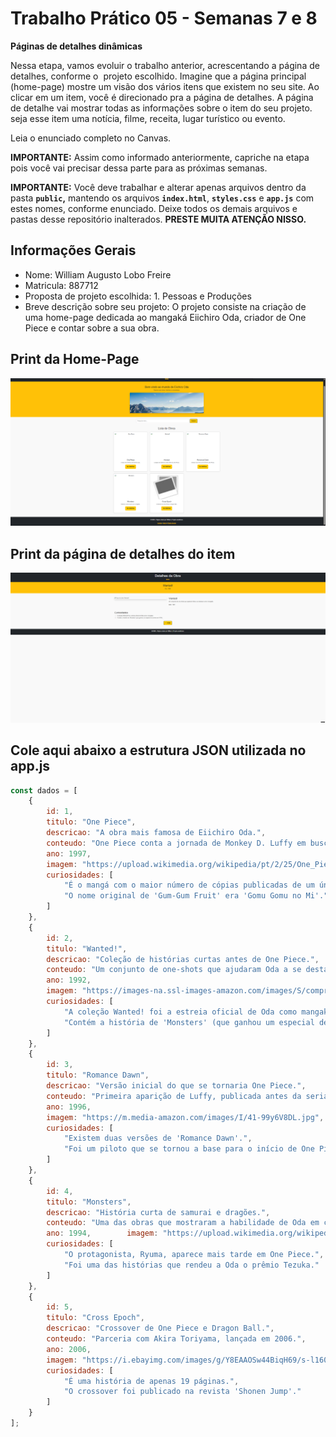 # Trabalho Prático 05 - Semanas 7 e 8

**Páginas de detalhes dinâmicas**

Nessa etapa, vamos evoluir o trabalho anterior, acrescentando a página de detalhes, conforme o  projeto escolhido. Imagine que a página principal (home-page) mostre um visão dos vários itens que existem no seu site. Ao clicar em um item, você é direcionado pra a página de detalhes. A página de detalhe vai mostrar todas as informações sobre o item do seu projeto. seja esse item uma notícia, filme, receita, lugar turístico ou evento.

Leia o enunciado completo no Canvas. 

**IMPORTANTE:** Assim como informado anteriormente, capriche na etapa pois você vai precisar dessa parte para as próximas semanas. 

**IMPORTANTE:** Você deve trabalhar e alterar apenas arquivos dentro da pasta **`public`,** mantendo os arquivos **`index.html`**, **`styles.css`** e **`app.js`** com estes nomes, conforme enunciado. Deixe todos os demais arquivos e pastas desse repositório inalterados. **PRESTE MUITA ATENÇÃO NISSO.**

## Informações Gerais

- Nome: William Augusto Lobo Freire
- Matricula: 887712
- Proposta de projeto escolhida: 1. Pessoas e Produções
- Breve descrição sobre seu projeto: O projeto consiste na criação de uma home-page dedicada ao mangaká Eiichiro Oda, criador de One Piece e contar sobre a sua obra.

## Print da Home-Page

![Captura de tela da página inicial](./public/homepage.png)

## Print da página de detalhes do item

![Captura de tela da página de detalhes](./public/Detalhes.png)

## Cole aqui abaixo a estrutura JSON utilizada no app.js

```javascript
const dados = [
    {
        id: 1,
        titulo: "One Piece",
        descricao: "A obra mais famosa de Eiichiro Oda.",
        conteudo: "One Piece conta a jornada de Monkey D. Luffy em busca do maior tesouro do mundo.",
        ano: 1997,
        imagem: "https://upload.wikimedia.org/wikipedia/pt/2/25/One_Piece_-_Volume_1.jpg", 
        curiosidades: [
            "É o mangá com o maior número de cópias publicadas de um único autor no mundo.",
            "O nome original de 'Gum-Gum Fruit' era 'Gomu Gomu no Mi'."
        ]
    },
    {
        id: 2,
        titulo: "Wanted!",
        descricao: "Coleção de histórias curtas antes de One Piece.",
        conteudo: "Um conjunto de one-shots que ajudaram Oda a se destacar como mangaká.",
        ano: 1992,
        imagem: "https://images-na.ssl-images-amazon.com/images/S/compressed.photo.goodreads.com/books/1388147230i/202613.jpg",
        curiosidades: [
            "A coleção Wanted! foi a estreia oficial de Oda como mangaká.",
            "Contém a história de 'Monsters' (que ganhou um especial de anime em 2024)."
        ]
    },
    {
        id: 3,
        titulo: "Romance Dawn",
        descricao: "Versão inicial do que se tornaria One Piece.",
        conteudo: "Primeira aparição de Luffy, publicada antes da serialização oficial.",
        ano: 1996,
        imagem: "https://m.media-amazon.com/images/I/41-99y6V8DL.jpg",
        curiosidades: [
            "Existem duas versões de 'Romance Dawn'.",
            "Foi um piloto que se tornou a base para o início de One Piece."
        ]
    },
    {
        id: 4,
        titulo: "Monsters",
        descricao: "História curta de samurai e dragões.",
        conteudo: "Uma das obras que mostraram a habilidade de Oda em criar mundos fantásticos.",
        ano: 1994,        imagem: "https://upload.wikimedia.org/wikipedia/pt/e/e0/Monsters_-_Capa.jpg",
        curiosidades: [
            "O protagonista, Ryuma, aparece mais tarde em One Piece.",
            "Foi uma das histórias que rendeu a Oda o prêmio Tezuka."
        ]
    },
    {
        id: 5,
        titulo: "Cross Epoch",
        descricao: "Crossover de One Piece e Dragon Ball.",
        conteudo: "Parceria com Akira Toriyama, lançada em 2006.",
        ano: 2006,
        imagem: "https://i.ebayimg.com/images/g/Y8EAAOSw44BiqH69/s-l1600.jpg",
        curiosidades: [
            "É uma história de apenas 19 páginas.",
            "O crossover foi publicado na revista 'Shonen Jump'."
        ]
    }
];
